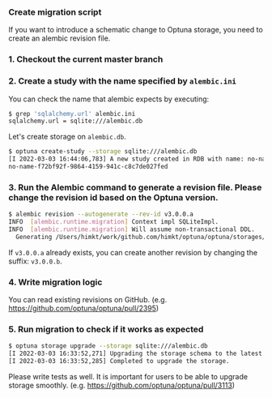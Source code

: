### Create migration script

If you want to introduce a schematic change to Optuna storage,
you need to create an alembic revision file.

### 1. Checkout the current master branch

### 2. Create a study with the name specified by `alembic.ini`

You can check the name that alembic expects by executing:

```sh
$ grep 'sqlalchemy.url' alembic.ini
sqlalchemy.url = sqlite:///alembic.db
```

Let's create storage on `alembic.db`.

```sh
$ optuna create-study --storage sqlite:///alembic.db
[I 2022-03-03 16:44:06,783] A new study created in RDB with name: no-name-f72bf92f-9864-4159-941c-c8c7de027fed
no-name-f72bf92f-9864-4159-941c-c8c7de027fed
```

### 3. Run the Alembic command to generate a revision file. Please change the revision id based on the Optuna version.

```sh
$ alembic revision --autogenerate --rev-id v3.0.0.a
INFO  [alembic.runtime.migration] Context impl SQLiteImpl.
INFO  [alembic.runtime.migration] Will assume non-transactional DDL.
  Generating /Users/himkt/work/github.com/himkt/optuna/optuna/storages/_rdb/alembic/versions/v3.0.0.a_.py ...  done
```

If `v3.0.0.a` already exists, you can create another revision by changing the suffix: `v3.0.0.b`.

### 4. Write migration logic

You can read existing revisions on GitHub.
(e.g. https://github.com/optuna/optuna/pull/2395)

### 5. Run migration to check if it works as expected

```sh
$ optuna storage upgrade --storage sqlite:///alembic.db
[I 2022-03-03 16:33:52,271] Upgrading the storage schema to the latest version.
[I 2022-03-03 16:33:52,285] Completed to upgrade the storage.
```

Please write tests as well. It is important for users to be able to upgrade storage smoothly.
(e.g. https://github.com/optuna/optuna/pull/3113)

